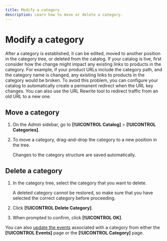 ```yaml
---
title: Modify a category
description: Learn how to move or delete a category.
---
```

# Modify a category

After a category is established, it can be edited, moved to another position in the category tree, or deleted from the catalog. If your catalog is live, first consider how the change might impact any existing links to products in the category. For example, if your product URLs include the category path, and the category name is changed, any existing links to products in the category would be broken. To avoid this problem, you can configure your catalog to automatically create a permanent redirect when the URL key changes. You can also use the URL Rewrite tool to redirect traffic from an old URL to a new one.

## Move a category

1. On the _Admin_ sidebar, go to **[!UICONTROL Catalog]** > **[!UICONTROL Categories]**.

1. To move a category, drag-and-drop the category to a new position in the tree.

   Changes to the category structure are saved automatically.

## Delete a category

1. In the category tree, select the category that you want to delete.

   A deleted category cannot be restored, so make sure that you have selected the correct category before proceeding.

1. Click **[!UICONTROL Delete Category]**.

1. When prompted to confirm, click **[!UICONTROL OK]**.

You can also [update the events](https://docs.magento.com/user-guide/marketing/event-update.html) associated with a category from either the **[!UICONTROL Events]** page or the **[!UICONTROL Category]** page.

